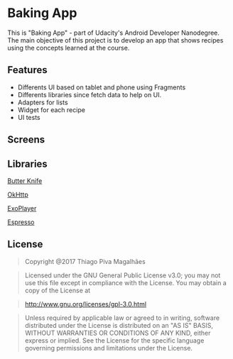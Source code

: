 Baking App
======
This is "Baking App" - part of Udacity's Android Developer Nanodegree.
The main objective of this project is to develop an app that shows recipes using the concepts learned at the course.

Features
------
- Differents UI based on tablet and phone using Fragments
- Differents libraries since fetch data to help on UI.
- Adapters for lists
- Widget for each recipe
- UI tests

Screens
------

Libraries
------
[Butter Knife](http://jakewharton.github.io/butterknife/)

[OkHttp](http://square.github.io/okhttp/)

[ExoPlayer](https://github.com/google/ExoPlayer)

[Espresso](https://developer.android.com/training/testing/espresso/index.html)

License
------

> Copyright @2017 Thiago Piva Magalhães

> Licensed under the GNU General Public License v3.0; you may not use this file except in compliance with the License. You may obtain a copy of the License at

> http://www.gnu.org/licenses/gpl-3.0.html

> Unless required by applicable law or agreed to in writing, software distributed under the License is distributed on an "AS IS" BASIS, WITHOUT WARRANTIES OR CONDITIONS OF ANY KIND, either express or implied. See the License for the specific language governing permissions and limitations under the License.
